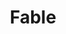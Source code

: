 ---
codehost: https://github.com/fable-compiler/Fable
logohandle: fableio
sort: fable
title: Fable
twitter: https://x.com/FableCompiler
website: https://fable.io/
youtube: https://youtube.com/channel/UC6m70Jyr65ogDySbK7aMmzg/videos
---